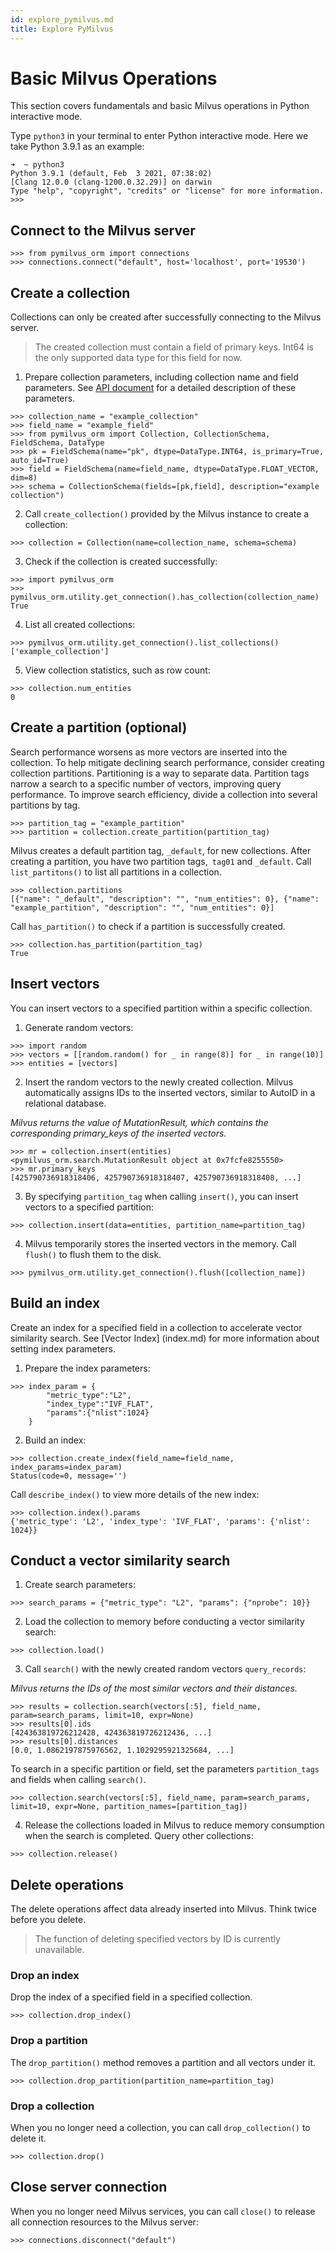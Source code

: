 ```yaml
---
id: explore_pymilvus.md
title: Explore PyMilvus
---
```


# Basic Milvus Operations

This section covers fundamentals and basic Milvus operations in Python interactive mode.

Type `python3` in your terminal to enter Python interactive mode. Here we take Python 3.9.1 as an example:

```
➜  ~ python3
Python 3.9.1 (default, Feb  3 2021, 07:38:02)
[Clang 12.0.0 (clang-1200.0.32.29)] on darwin
Type "help", "copyright", "credits" or "license" for more information.
>>>
```

## Connect to the Milvus server

```
>>> from pymilvus_orm import connections
>>> connections.connect("default", host='localhost', port='19530')
```

## Create a collection
Collections can only be created after successfully connecting to the Milvus server.

> The created collection must contain a field of primary  keys. Int64 is the only supported data type for this field for now.

1. Prepare collection parameters, including collection name and field parameters. See [API document](https://pymilvus-orm.readthedocs.io/en/latest/) for a detailed description of these parameters.

```
>>> collection_name = "example_collection"
>>> field_name = "example_field"
>>> from pymilvus_orm import Collection, CollectionSchema, FieldSchema, DataType
>>> pk = FieldSchema(name="pk", dtype=DataType.INT64, is_primary=True, auto_id=True)
>>> field = FieldSchema(name=field_name, dtype=DataType.FLOAT_VECTOR, dim=8)
>>> schema = CollectionSchema(fields=[pk,field], description="example collection")
```

2. Call `create_collection()` provided by the Milvus instance to create a collection:

```
>>> collection = Collection(name=collection_name, schema=schema)
```

3. Check if the collection is created successfully:

```
>>> import pymilvus_orm
>>> pymilvus_orm.utility.get_connection().has_collection(collection_name)
True
```

4. List all created collections:

```
>>> pymilvus_orm.utility.get_connection().list_collections()
['example_collection']
```

5. View collection statistics, such as row count:

```
>>> collection.num_entities
0
```

## Create a partition (optional)
Search performance worsens as more vectors are inserted into the collection. To help mitigate declining search performance, consider creating collection partitions. Partitioning is a way to separate data. Partition tags narrow a search to a specific number of vectors, improving query performance. To improve search efficiency, divide a collection into several partitions by tag.

```
>>> partition_tag = "example_partition"
>>> partition = collection.create_partition(partition_tag)
```

Milvus creates a default partition tag, `_default`, for new collections. After creating a partition, you have two partition tags,` tag01` and `_default`. Call `list_partitons()` to list all partitions in a collection.

```
>>> collection.partitions
[{"name": "_default", "description": "", "num_entities": 0}, {"name": "example_partition", "description": "", "num_entities": 0}]
```

Call `has_partition()` to check if a partition is successfully created.

```
>>> collection.has_partition(partition_tag)
True
```

## Insert vectors
You can insert vectors to a specified partition within a specific collection.

1. Generate random vectors:

```
>>> import random
>>> vectors = [[random.random() for _ in range(8)] for _ in range(10)]
>>> entities = [vectors]
```

2. Insert the random vectors to the newly created collection. Milvus automatically assigns IDs to the inserted vectors, similar to AutoID in a relational database.

*Milvus returns the value of MutationResult, which contains the corresponding primary_keys of the inserted vectors.*

```
>>> mr = collection.insert(entities)
<pymilvus_orm.search.MutationResult object at 0x7fcfe8255550>
>>> mr.primary_keys
[425790736918318406, 425790736918318407, 425790736918318408, ...]
```

3. By specifying `partition_tag` when calling `insert()`, you can insert vectors to a specified partition:

```
>>> collection.insert(data=entities, partition_name=partition_tag)
```

4. Milvus temporarily stores the inserted vectors in the memory. Call `flush()` to flush them to the disk.

```
>>> pymilvus_orm.utility.get_connection().flush([collection_name])
```

## Build an index
Create an index for a specified field in a collection to accelerate vector similarity search. See [Vector Index] (index.md) for more information about setting index parameters.

1. Prepare the index parameters:
```
>>> index_param = {
        "metric_type":"L2",
        "index_type":"IVF_FLAT",
        "params":{"nlist":1024}
    }
```

2. Build an index:
```
>>> collection.create_index(field_name=field_name, index_params=index_param)
Status(code=0, message='')
```

Call `describe_index()` to view more details of the new index:

```
>>> collection.index().params
{'metric_type': 'L2', 'index_type': 'IVF_FLAT', 'params': {'nlist': 1024}}
```

## Conduct a vector similarity search

1. Create search parameters:
```
>>> search_params = {"metric_type": "L2", "params": {"nprobe": 10}}
```

2. Load the collection to memory before conducting a vector similarity search:
```
>>> collection.load()
```

3. Call `search()` with the newly created random vectors `query_records`:

*Milvus returns the IDs of the most similar vectors and their distances.*

```
>>> results = collection.search(vectors[:5], field_name, param=search_params, limit=10, expr=None)
>>> results[0].ids
[424363819726212428, 424363819726212436, ...]
>>> results[0].distances
[0.0, 1.0862197875976562, 1.1029295921325684, ...]
```

To search in a specific partition or field, set the parameters `partition_tags` and fields when calling `search()`.

```
>>> collection.search(vectors[:5], field_name, param=search_params, limit=10, expr=None, partition_names=[partition_tag])
```

4. Release the collections loaded in Milvus to reduce memory consumption when the search is completed. Query other collections:
```
>>> collection.release()
```

## Delete operations
The delete operations affect data already inserted into Milvus. Think twice before you delete.

> The function of deleting specified vectors by ID is currently unavailable.

### Drop an index
Drop the index of a specified field in a specified collection.
```
>>> collection.drop_index()
```

### Drop a partition
The `drop_partition()` method removes a partition and all vectors under it.

```
>>> collection.drop_partition(partition_name=partition_tag)
```

### Drop a collection
When you no longer need a collection, you can call `drop_collection()` to delete it.
```
>>> collection.drop()
```

## Close server connection
When you no longer need Milvus services, you can call `close()` to release all connection resources to the Milvus server:

```
>>> connections.disconnect("default")
```
